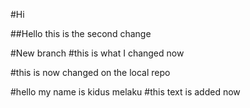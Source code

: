 #Hi 

##Hello this is the second change

#New branch
#this is what I changed now

#this is now changed on the local repo

#hello my name is kidus melaku
#this text is added now
